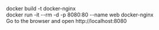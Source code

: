 docker build -t docker-nginx <br/>
docker run -it --rm -d -p 8080:80 --name web docker-nginx <br/>
Go to the browser and open http://localhost:8080 <br/>